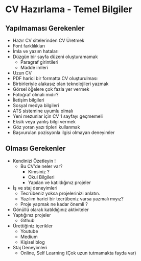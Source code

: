 # CV Hazırlama - Temel Bilgiler
## Yapılmaması Gerekenler
* Hazır CV sitelerinden CV Üretmek
* Font farklılıkları
* İmla ve yazım hataları
* Düzgün bir sayfa düzeni oluşturamamak
    * Paragraf girintileri
    * Madde imleri
* Uzun CV
* PDF harici bir formatta CV oluşturulması
* Birbirleriyle alakasız olan teknolojileri yazmak
* Görsel öğelere çok fazla yer vermek
* Fotoğraf olmalı mıdır?
* İletişim bilgileri
* Sosyal medya bilgileri
* ATS sistemine uyumlu olmalı
* Yeni mezunlar için CV 1 sayfayı geçmemeli
* Eksik veya yanlış bilgi vermek
* Göz yoran yazı tipleri kullanmak
* Başvurulan pozisyonla ilgisi olmayan deneyimler


## Olması Gerekenler
* Kendinizi Özetleyin !
    * Bu CV'de neler var?
        * Kimsiniz ?
        * Okul Bilgileri
        * Yapılan ve katıldığınız projeler
* İş ve staj deneyimleri
    * Tecrübeniz yoksa projelerinizi anlatın.
    * Yazılım harici bir tecrübeniz varsa yazmalı mıyız?
    * Proje yapmak ne kadar önemli ?
* Gönüllü olarak katıldığınız aktiviteler
* Yaptığınız projeler
    * Github 
* Ürettiğiniz içerikler
    * Youtube
    * Medium
    * Kişisel blog
* Staj Deneyimleri
    * Online, Self Learning (Çok uzun tutmamakta fayda var)
